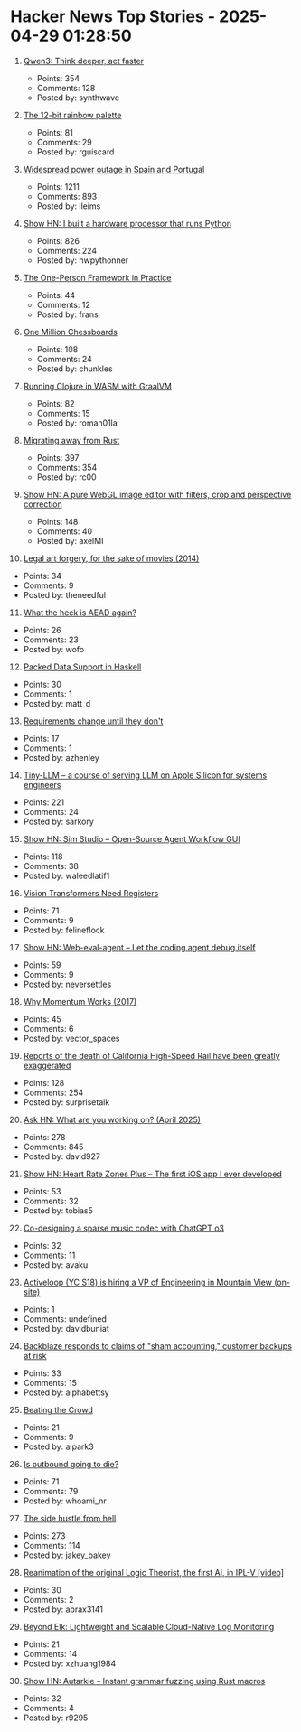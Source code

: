 # Hacker News Top Stories - 2025-04-29 01:28:50

1. [Qwen3: Think deeper, act faster](https://qwenlm.github.io/blog/qwen3/)
   - Points: 354
   - Comments: 128
   - Posted by: synthwave

2. [The 12-bit rainbow palette](https://iamkate.com/data/12-bit-rainbow/)
   - Points: 81
   - Comments: 29
   - Posted by: rguiscard

3. [Widespread power outage in Spain and Portugal](https://www.bbc.com/news/live/c9wpq8xrvd9t)
   - Points: 1211
   - Comments: 893
   - Posted by: lleims

4. [Show HN: I built a hardware processor that runs Python](https://www.runpyxl.com/gpio)
   - Points: 826
   - Comments: 224
   - Posted by: hwpythonner

5. [The One-Person Framework in Practice](https://link.mail.beehiiv.com/ss/c/u001.5SRwDQ9qxPQW8vmD5Do73b3R4eTCi2vXqPyztEk6wMFC9_fqEAcDVx6xEJ96T4BSMXrPS7z5exEBSTF4pF48z8SqJkJnkAwMUW9LtYdd8lWmvkDinT92nsk5HmXOHdWgLsysm9FMGrqmu7dnG57cXpga8ZOe8X0IV8pyeC3AswdRMaitfT307y7naP-_6W5CiolKhXCKrEndMGCW2PftFUu9ieYOxpVJ_fhu82gAh-4/4g1/wA_MG-I5SVCyR3KY66oEaQ/h30/h001.kLDFZMgisudi21zmTPbd_O8U7X98d4UxYqZjQTb_D7o)
   - Points: 44
   - Comments: 12
   - Posted by: frans

6. [One Million Chessboards](https://eieio.games/blog/one-million-chessboards/)
   - Points: 108
   - Comments: 24
   - Posted by: chunkles

7. [Running Clojure in WASM with GraalVM](https://romanliutikov.com/blog/running-clojure-in-wasm)
   - Points: 82
   - Comments: 15
   - Posted by: roman01la

8. [Migrating away from Rust](https://deadmoney.gg/news/articles/migrating-away-from-rust)
   - Points: 397
   - Comments: 354
   - Posted by: rc00

9. [Show HN: A pure WebGL image editor with filters, crop and perspective correction](https://github.com/xdadda/mini-photo-editor)
   - Points: 148
   - Comments: 40
   - Posted by: axelMI

10. [Legal art forgery, for the sake of movies (2014)](https://www.vanityfair.com/hollywood/2014/04/art-in-movies)
   - Points: 34
   - Comments: 9
   - Posted by: theneedful

11. [What the heck is AEAD again?](https://ochagavia.nl/blog/what-the-heck-is-aead-again/)
   - Points: 26
   - Comments: 23
   - Posted by: wofo

12. [Packed Data Support in Haskell](https://arthi-chaud.github.io/posts/packed/)
   - Points: 30
   - Comments: 1
   - Posted by: matt_d

13. [Requirements change until they don't](https://buttondown.com/hillelwayne/archive/requirements-change-until-they-dont/)
   - Points: 17
   - Comments: 1
   - Posted by: azhenley

14. [Tiny-LLM – a course of serving LLM on Apple Silicon for systems engineers](https://github.com/skyzh/tiny-llm)
   - Points: 221
   - Comments: 24
   - Posted by: sarkory

15. [Show HN: Sim Studio – Open-Source Agent Workflow GUI](https://github.com/simstudioai/sim)
   - Points: 118
   - Comments: 38
   - Posted by: waleedlatif1

16. [Vision Transformers Need Registers](https://arxiv.org/abs/2309.16588)
   - Points: 71
   - Comments: 9
   - Posted by: felineflock

17. [Show HN: Web-eval-agent – Let the coding agent debug itself](https://github.com/Operative-Sh/web-eval-agent)
   - Points: 59
   - Comments: 9
   - Posted by: neversettles

18. [Why Momentum Works (2017)](https://distill.pub/2017/momentum/)
   - Points: 45
   - Comments: 6
   - Posted by: vector_spaces

19. [Reports of the death of California High-Speed Rail have been greatly exaggerated](https://asteriskmag.com/issues/10/reports-of-the-death-of-california-high-speed-rail-have-been-greatly-exaggerated)
   - Points: 128
   - Comments: 254
   - Posted by: surprisetalk

20. [Ask HN: What are you working on? (April 2025)](undefined)
   - Points: 278
   - Comments: 845
   - Posted by: david927

21. [Show HN: Heart Rate Zones Plus – The first iOS app I ever developed](https://apps.apple.com/us/app/heart-rate-zones-plus/id6744743232)
   - Points: 53
   - Comments: 32
   - Posted by: tobias5

22. [Co-designing a sparse music codec with ChatGPT o3](https://akuz.me/co-designing-a-sparse-music-codec-with-chatgpt-o3-in-one-day-my-mini-pied-piper.html)
   - Points: 32
   - Comments: 11
   - Posted by: avaku

23. [Activeloop (YC S18) is hiring a VP of Engineering in Mountain View (on-site)](https://careers.activeloop.ai/)
   - Points: 1
   - Comments: undefined
   - Posted by: davidbuniat

24. [Backblaze responds to claims of "sham accounting," customer backups at risk](https://arstechnica.com/gadgets/2025/04/backblaze-responds-to-claims-of-sham-accounting-customer-backups-at-risk/)
   - Points: 33
   - Comments: 15
   - Posted by: alphabettsy

25. [Beating the Crowd](https://www.withentropy.com/blog/2025-04-21-beating_the_crowd/)
   - Points: 21
   - Comments: 9
   - Posted by: alpark3

26. [Is outbound going to die?](https://rnikhil.com/2025/04/25/sales-outbound-ai-dead)
   - Points: 71
   - Comments: 79
   - Posted by: whoami_nr

27. [The side hustle from hell](https://blog.jacobstechtavern.com/p/the-side-hustle-from-hell)
   - Points: 273
   - Comments: 114
   - Posted by: jakey_bakey

28. [Reanimation of the original Logic Theorist, the first AI, in IPL-V [video]](https://www.youtube.com/watch?v=qmE5o2ezqBg)
   - Points: 30
   - Comments: 2
   - Posted by: abrax3141

29. [Beyond Elk: Lightweight and Scalable Cloud-Native Log Monitoring](https://greptime.com/blogs/2025-04-24-elasticsearch-greptimedb-comparison-performance)
   - Points: 21
   - Comments: 14
   - Posted by: xzhuang1984

30. [Show HN: Autarkie – Instant grammar fuzzing using Rust macros](https://github.com/R9295/autarkie)
   - Points: 32
   - Comments: 4
   - Posted by: r9295

